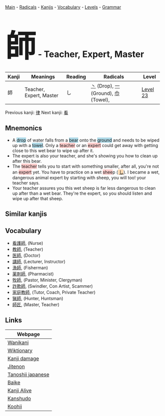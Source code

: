 <style> bigfont {font-size: 100px}</style>
[Main](../README.md) -
[Radicals](../radicals.md) -
[Kanjis](../kanjis.md) -
[Vocabulary](../vocabulary.md) -
[Levels](../levels.md) -
[Grammar](../grammar.md)
# <bigfont> 師</bigfont> - Teacher, Expert, Master 

| Kanji | Meanings | Reading | Radicals | Level |
| --- | --- | --- | --- | --- |
| 師 | Teacher, Expert, Master | し | [丶](../radicals/丶.md) (Drop), [一](../radicals/一.md) (Ground), [巾](../radicals/巾.md) (Towel),  | [Level 23](../levels/wk_level23.md) |

Previous kanji: [律](律.md) Next kanji: [看](看.md) 

## Mnemonics
 * A <span style="background-color:#ADD8E6"> drop</span> of water falls from a <span style="background-color:#ADD8E6"> bear</span> onto the <span style="background-color:#ADD8E6"> ground</span> and needs to be wiped up with a <span style="background-color:#ADD8E6"> towel</span>. Only a <span style="background-color:#ffcccb"> teacher</span> or an <span style="background-color:#ffcccb"> expert</span> could get away with getting close to this wet bear to wipe up after it.
* The expert is also your teacher, and she's showing you how to clean up after this bear.
* The <span style="background-color:#ffcccb"> teacher</span> tells you to start with something smaller, after all, you're not an <span style="background-color:#ffcccb"> expert</span> yet. You have to practice on a wet <span style="background-color:#ffcccb"> shee</span>p (<span style="background-color:#fed8b1"> [し](https://jisho.org/search/し)</span>). I became a wet, dangerous animal expert by starting with sheep, you will too! your teacher says.
* Your teacher assures you this wet sheep is far less dangerous to clean up after than a wet bear. They're the expert, so you should listen and wipe up after that sheep.


## Similar kanjis
 


## Vocabulary
 * [看護師](../vocabulary/師.md), (Nurse)
* [教師](../vocabulary/師.md), (Teacher)
* [医師](../vocabulary/師.md), (Doctor)
* [講師](../vocabulary/師.md), (Lecturer, Instructor)
* [漁師](../vocabulary/師.md), (Fisherman)
* [薬剤師](../vocabulary/師.md), (Pharmacist)
* [牧師](../vocabulary/師.md), (Pastor, Minister, Clergyman)
* [詐欺師](../vocabulary/師.md), (Swindler, Con Artist, Scammer)
* [家庭教師](../vocabulary/師.md), (Tutor, Coach, Private Teacher)
* [猟師](../vocabulary/師.md), (Hunter, Huntsman)
* [師匠](../vocabulary/師.md), (Master, Teacher)



## Links 

| Webpage |
| --- |
| [Wanikani          ](https://www.wanikani.com/kanji/師) |
| [Wiktionary        ](https://en.wiktionary.org/wiki/師) |
| [Kanji damage      ](http://www.kanjidamage.com/kanji/search?utf8=✓&q=師) |
| [Jitenon           ](https://jitenon.com/kanji/師) |
| [Tanoshii japanese ](https://www.tanoshiijapanese.com/dictionary/kanji.cfm?k=師) |
| [Baike             ](https://baike.baidu.com/item/師) |
| [Kanji Alive       ](https://app.kanjialive.com/師) |
| [Kanshudo          ](https://www.kanshudo.com/searchmn?q=師) |
| [Koohii            ](https://kanji.koohii.com/study/kanji/師) |
